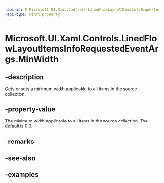 ```yaml
---
-api-id: P:Microsoft.UI.Xaml.Controls.LinedFlowLayoutItemsInfoRequestedEventArgs.MinWidth
-api-type: winrt property
---
```


# Microsoft.UI.Xaml.Controls.LinedFlowLayoutItemsInfoRequestedEventArgs.MinWidth

<!--
public double MinWidth { get; set; }
-->


## -description

Gets or sets a minimum width applicable to all items in the source collection.

## -property-value

The minimum width applicable to all items in the source collection. The default is 0.0.

## -remarks

## -see-also

## -examples


